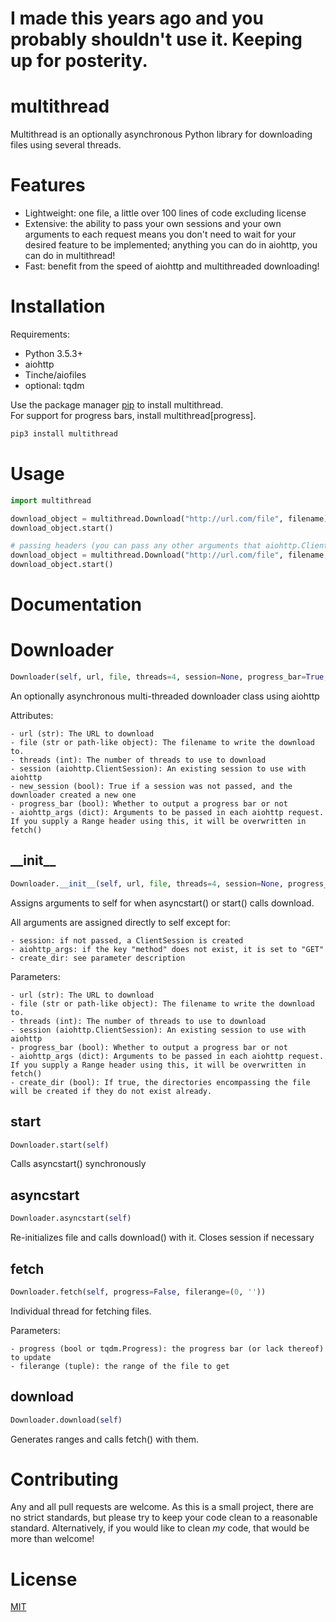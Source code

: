 # I made this years ago and you probably shouldn't use it. Keeping up for posterity.

# multithread

Multithread is an optionally asynchronous Python library for downloading files using several threads.

# Features

* Lightweight: one file, a little over 100 lines of code excluding license
* Extensive: the ability to pass your own sessions and your own arguments to each request means you don't need to wait for your desired feature to be implemented; anything you can do in aiohttp, you can do in multithread!
* Fast: benefit from the speed of aiohttp and multithreaded downloading!

# Installation

Requirements:

* Python 3.5.3+
* aiohttp
* Tinche/aiofiles
* optional: tqdm

Use the package manager [pip](https://pip.pypa.io/en/stable/) to install multithread.  
For support for progress bars, install multithread[progress].

```bash
pip3 install multithread
```

# Usage

```python
import multithread

download_object = multithread.Download("http://url.com/file", filename)
download_object.start()

# passing headers (you can pass any other arguments that aiohttp.ClientSession.request can take as well)
download_object = multithread.Download("http://url.com/file", filename, aiohttp_args={"headers": {"a": "b", "c": "d"}})
download_object.start()
```

# Documentation

# Downloader
```python
Downloader(self, url, file, threads=4, session=None, progress_bar=True, aiohttp_args={'method': 'GET'}, create_dir=True)
```

An optionally asynchronous multi-threaded downloader class using aiohttp

Attributes:

    - url (str): The URL to download
    - file (str or path-like object): The filename to write the download to.
    - threads (int): The number of threads to use to download
    - session (aiohttp.ClientSession): An existing session to use with aiohttp
    - new_session (bool): True if a session was not passed, and the downloader created a new one
    - progress_bar (bool): Whether to output a progress bar or not
    - aiohttp_args (dict): Arguments to be passed in each aiohttp request. If you supply a Range header using this, it will be overwritten in fetch()

## \_\_init\_\_
```python
Downloader.__init__(self, url, file, threads=4, session=None, progress_bar=True, aiohttp_args={'method': 'GET'}, create_dir=True)
```
Assigns arguments to self for when asyncstart() or start() calls download.

All arguments are assigned directly to self except for:

    - session: if not passed, a ClientSession is created
    - aiohttp_args: if the key "method" does not exist, it is set to "GET"
    - create_dir: see parameter description

Parameters:

    - url (str): The URL to download
    - file (str or path-like object): The filename to write the download to.
    - threads (int): The number of threads to use to download
    - session (aiohttp.ClientSession): An existing session to use with aiohttp
    - progress_bar (bool): Whether to output a progress bar or not
    - aiohttp_args (dict): Arguments to be passed in each aiohttp request. If you supply a Range header using this, it will be overwritten in fetch()
    - create_dir (bool): If true, the directories encompassing the file will be created if they do not exist already.

## start
```python
Downloader.start(self)
```
Calls asyncstart() synchronously
## asyncstart
```python
Downloader.asyncstart(self)
```
Re-initializes file and calls download() with it. Closes session if necessary
## fetch
```python
Downloader.fetch(self, progress=False, filerange=(0, ''))
```
Individual thread for fetching files.

Parameters:

    - progress (bool or tqdm.Progress): the progress bar (or lack thereof) to update
    - filerange (tuple): the range of the file to get

## download
```python
Downloader.download(self)
```
Generates ranges and calls fetch() with them.


# Contributing
Any and all pull requests are welcome. As this is a small project, there are no strict standards, but please try to keep your code clean to a reasonable standard. Alternatively, if you would like to clean *my* code, that would be more than welcome!

# License
[MIT](https://choosealicense.com/licenses/mit/)
